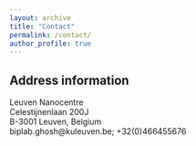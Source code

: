 ```yaml
---
layout: archive
title: "Contact"
permalink: /contact/
author_profile: true
---
```


<h2> Address information </h2>
Leuven Nanocentre <br>
Celestijnenlaan 200J<br>
B-3001 Leuven, Belgium <br>
biplab.ghosh@kuleuven.be; +32(0)466455676